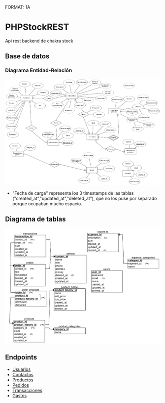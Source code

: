 FORMAT: 1A

# PHPStockREST

Api rest backend de chakra stock

## Base de datos

### Diagrama Entidad-Relación
![Esquema ERD](docs/img/erd.png "Diagrama Entidad-Relación")
- "Fecha de carga" representa los 3 timestamps de las tablas ("created_at","updated_at","deleted_at"), que no los puse por separado porque ocupaban mucho espacio.

## Diagrama de tablas
![Tablas](docs/img/rel.png "Diagrama de tablas")

## Endpoints

- [Usuarios](docs/api/users.md)
- [Contactos](docs/api/contacts.md)
- [Productos](docs/api/products.md)
- [Pedidos](docs/api/orders.md)
- [Transacciones](docs/api/transactions.md)
- [Gastos](docs/api/expenses.md)